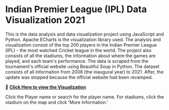 # Indian Premier League (IPL) Data Visualization 2021

This is the data analysis and data visualization project using JavaScript and Python. Apache ECharts is the visualization library used. The analysis and visualization consist of the top 200 players in the Indian Premier League (IPL) - the most watched Cricket league in the world. The project also consists of all the stadiums, the information about where the games are played, and each team's performance. The data is scraped from the tournament's official website using Beautiful Soup in Python. The dataset consists of all information from 2008 (the inaugural year) to 2021. After, the update was stopped because the official website had been revamped.

🔗 **[Click Here to view the Visualization](https://rdpahalavan.github.io/IPL-Data-Visualization/)**

Click the Player name or search for the player name. For stadiums, click the stadium on the map and click 'More Information.'

